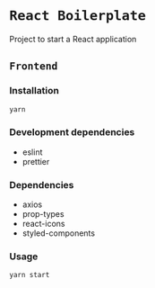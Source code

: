 # `React Boilerplate`

Project to start a React application
<br/>

## `Frontend`

### Installation

```bash
yarn
```

### Development dependencies

- eslint
- prettier

### Dependencies

- axios
- prop-types
- react-icons
- styled-components

### Usage

```bash
yarn start
```
<br/>

